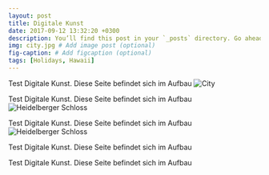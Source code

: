 ```yaml
---
layout: post
title: Digitale Kunst
date: 2017-09-12 13:32:20 +0300
description: You’ll find this post in your `_posts` directory. Go ahead and edit it and re-build the site to see your changes. # Add post description (optional)
img: city.jpg # Add image post (optional)
fig-caption: # Add figcaption (optional)
tags: [Holidays, Hawaii]
---
```

Test Digitale Kunst. Diese Seite befindet sich im Aufbau 
![City]({{site.baseurl}}/assets/img/city.jpg)

Test Digitale Kunst. Diese Seite befindet sich im Aufbau 
![Heidelberger Schloss]({{site.baseurl}}/assets/img/heidelberger_schloss2.jpg)


Test Digitale Kunst. Diese Seite befindet sich im Aufbau 
![Heidelberger Schloss]({{site.baseurl}}/assets/img/heidelberger_schloss2.jpg)


Test Digitale Kunst. Diese Seite befindet sich im Aufbau 



Test Digitale Kunst. Diese Seite befindet sich im Aufbau 
